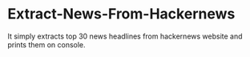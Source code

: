 # Extract-News-From-Hackernews
It simply extracts top 30 news headlines from hackernews website and prints them on console. 
